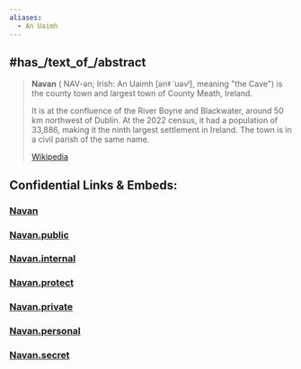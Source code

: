 ```yaml
---
aliases:
  - An Uaimh
---
```



## #has_/text_of_/abstract 

> **Navan** ( NAV-ən; Irish: An Uaimh [ənˠ ˈuəvʲ], meaning "the Cave") 
> is the county town and largest town of County Meath, Ireland.  
> 
> It is at the confluence of the River Boyne and Blackwater, around 50 km northwest of Dublin. 
> At the 2022 census, it had a population of 33,886, making it the ninth largest settlement in Ireland. 
> The town is in a civil parish of the same name.
>
> [Wikipedia](https://en.wikipedia.org/wiki/Navan)


## Confidential Links & Embeds: 

### [Navan](/_Standards/Earth/Continent/Europe/Europe~North/Ireland/Ireland,Provinces/Leinster/Meath/counties~Meath/Navan.md) 

### [Navan.public](/_public/Earth/Continent/Europe/Europe~North/Ireland/Ireland,Provinces/Leinster/Meath/counties~Meath/Navan.public.md) 

### [Navan.internal](/_internal/Earth/Continent/Europe/Europe~North/Ireland/Ireland,Provinces/Leinster/Meath/counties~Meath/Navan.internal.md) 

### [Navan.protect](/_protect/Earth/Continent/Europe/Europe~North/Ireland/Ireland,Provinces/Leinster/Meath/counties~Meath/Navan.protect.md) 

### [Navan.private](/_private/Earth/Continent/Europe/Europe~North/Ireland/Ireland,Provinces/Leinster/Meath/counties~Meath/Navan.private.md) 

### [Navan.personal](/_personal/Earth/Continent/Europe/Europe~North/Ireland/Ireland,Provinces/Leinster/Meath/counties~Meath/Navan.personal.md) 

### [Navan.secret](/_secret/Earth/Continent/Europe/Europe~North/Ireland/Ireland,Provinces/Leinster/Meath/counties~Meath/Navan.secret.md)

